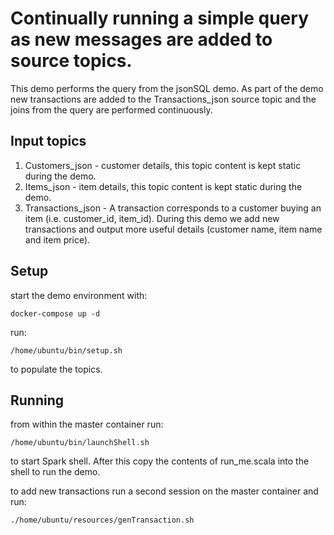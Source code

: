 # Continually running a simple query as new messages are added to source topics. 

This demo performs the query from the jsonSQL demo. As part of the demo new transactions are added to the 
Transactions_json source topic and the joins from the query are performed continuously. 

## Input topics

1. Customers_json - customer details, this topic content is kept static during the demo. 
2. Items_json - item details, this topic content is kept static during the demo.
3. Transactions_json - A transaction corresponds to a customer buying an item (i.e. customer_id, item_id). During this 
demo we add new transactions and output more useful details (customer name, item name and item price). 

## Setup

start the demo environment with:

```
docker-compose up -d
```

run:
 
 ```
/home/ubuntu/bin/setup.sh
```

to populate the topics.

## Running

from within the master container run:

```
/home/ubuntu/bin/launchShell.sh
```

to start Spark shell. After this copy the contents of run_me.scala into the shell to run the demo.

to add new transactions run a second session on the master container and run:

```
./home/ubuntu/resources/genTransaction.sh
```


